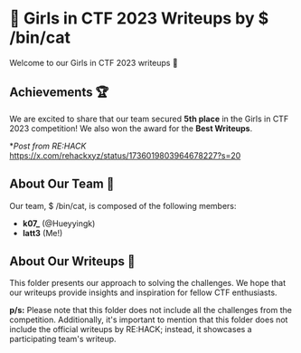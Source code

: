 # 🌠 Girls in CTF 2023 Writeups by $ /bin/cat

Welcome to our Girls in CTF 2023 writeups 🎉

## Achievements 🏆
We are excited to share that our team secured **5th place** in the Girls in CTF 2023 competition! We also won the award for the **Best Writeups**.

**Post from RE:HACK*
https://x.com/rehackxyz/status/1736019803964678227?s=20

## About Our Team 👥
Our team, $ /bin/cat, is composed of the following members:
- **k07_** (@Hueyyingk)
- **latt3** (Me!)

## About Our Writeups 📝
This folder presents our approach to solving the challenges. We hope that our writeups provide insights and inspiration for fellow CTF enthusiasts.

**p/s:** 
Please note that this folder does not include all the challenges from the competition. Additionally, it's important to mention that this folder does not include the official writeups by RE:HACK; instead, it showcases a participating team's writeup.
